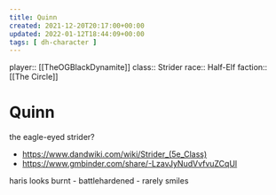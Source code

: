 ```yaml
---
title: Quinn
created: 2021-12-20T20:17:00+00:00
updated: 2022-01-12T18:44:09+00:00
tags: [ dh-character ]
---
```

player:: [[TheOGBlackDynamite]]
class:: Strider
race:: Half-Elf
faction:: [[The Circle]]
# Quinn
the eagle-eyed strider?
- https://www.dandwiki.com/wiki/Strider_(5e_Class)
- https://www.gmbinder.com/share/-LzavJyNudVvfvuZCqUl

haris looks burnt - battlehardened - rarely smiles


